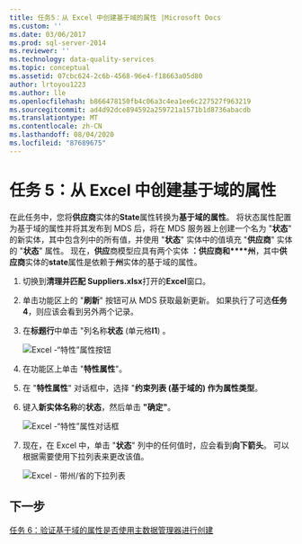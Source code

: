 ```yaml
---
title: 任务5：从 Excel 中创建基于域的属性 |Microsoft Docs
ms.custom: ''
ms.date: 03/06/2017
ms.prod: sql-server-2014
ms.reviewer: ''
ms.technology: data-quality-services
ms.topic: conceptual
ms.assetid: 07cbc624-2c6b-4568-96e4-f18663a05d80
author: lrtoyou1223
ms.author: lle
ms.openlocfilehash: b866478150fb4c06a3c4ea1ee6c227527f963219
ms.sourcegitcommit: ad4d92dce894592a259721a1571b1d8736abacdb
ms.translationtype: MT
ms.contentlocale: zh-CN
ms.lasthandoff: 08/04/2020
ms.locfileid: "87689675"
---
```

# <a name="task-5-creating-a-domain-based-attribute-from-excel"></a>任务 5：从 Excel 中创建基于域的属性
  在此任务中，您将**供应商**实体的**State**属性转换为**基于域的属性**。 将状态属性配置为基于域的属性并将其发布到 MDS 后，将在 MDS 服务器上创建一个名为 "**状态**" 的新实体，其中包含列中的所有值，并使用 "**状态**" 实体中的值填充 "**供应商**" 实体的 "**状态**" 属性。 现在，**供应**商模型应具有两个实体 **：供应商和****州**，其中**供应商**实体的**state**属性是依赖于**州**实体的基于域的属性。  
  
1.  切换到**清理并匹配 Suppliers.xlsx**打开的**Excel**窗口。  
  
2.  单击功能区上的 "**刷新**" 按钮可从 MDS 获取最新更新。 如果执行了可选**任务 4**，则应该会看到另外两个记录。  
  
3.  在**标题行**中单击 "列名称**状态** (单元格**I1**) 。  
  
     ![Excel -“特性”属性按钮](../../2014/tutorials/media/et-creatingadomainbasedattributefromexcel-01.jpg "Excel -“特性”属性按钮")  
  
4.  在功能区上单击 "**特性属性**"。  
  
5.  在 "**特性属性**" 对话框中，选择 "**约束列表 (基于域的) **作为**属性类型**。  
  
6.  键入**新实体名称**的**状态**，然后单击 **"确定"**。  
  
     ![Excel -“特性”属性对话框](../../2014/tutorials/media/et-creatingadomainbasedattributefromexcel-02.jpg "Excel -“特性”属性对话框")  
  
7.  现在，在 Excel 中，单击 "**状态**" 列中的任何值时，应会看到**向下箭头**。 可以根据需要使用下拉列表来更改该值。  
  
     ![Excel - 带州/省的下拉列表](../../2014/tutorials/media/et-creatingadomainbasedattributefromexcel-03.jpg "Excel - 带州/省的下拉列表")  
  
## <a name="next-step"></a>下一步  
 [任务 6：验证基于域的属性是否使用主数据管理器进行创建](../../2014/tutorials/task-6-verify-domain-based-attribute-master-data-manager.md)  
  
  

